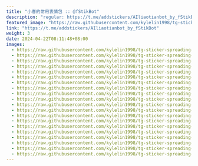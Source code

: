```yaml
---
title: "小春的常用表情包 :: @fStikBot"
description: "regular: https://t.me/addstickers/AIliaotianbot_by_fStikBot"
featured_image: "https://raw.githubusercontent.com/kylelin1998/tg-sticker-spreading-worldwide-images/main/img/b2488f52-0f71-40cd-8966-54e6624a6b3d.jpg"
link: "https://t.me/addstickers/AIliaotianbot_by_fStikBot"
weight: 3
date: 2024-04-22T08:11:48+08:00
images:
  - https://raw.githubusercontent.com/kylelin1998/tg-sticker-spreading-worldwide-images/main/img/b2488f52-0f71-40cd-8966-54e6624a6b3d.jpg
  - https://raw.githubusercontent.com/kylelin1998/tg-sticker-spreading-worldwide-images/main/img/af16632c-6866-4907-9b00-3bd999348a2f.jpg
  - https://raw.githubusercontent.com/kylelin1998/tg-sticker-spreading-worldwide-images/main/img/8efd554c-85dd-48c3-89e2-8ba624460cf5.jpg
  - https://raw.githubusercontent.com/kylelin1998/tg-sticker-spreading-worldwide-images/main/img/34823b1e-bc1d-48ee-bc0e-668ebafa3f90.jpg
  - https://raw.githubusercontent.com/kylelin1998/tg-sticker-spreading-worldwide-images/main/img/81607ae4-89eb-4d15-add6-0393edf9e4e8.jpg
  - https://raw.githubusercontent.com/kylelin1998/tg-sticker-spreading-worldwide-images/main/img/37454080-173c-4cd4-bebb-1c50a5ee4d1a.jpg
  - https://raw.githubusercontent.com/kylelin1998/tg-sticker-spreading-worldwide-images/main/img/1c803b49-3748-4052-83c2-fffbec89d183.jpg
  - https://raw.githubusercontent.com/kylelin1998/tg-sticker-spreading-worldwide-images/main/img/8b7488ce-f640-4077-a1d3-10a00572dd1f.jpg
  - https://raw.githubusercontent.com/kylelin1998/tg-sticker-spreading-worldwide-images/main/img/53457d6d-7646-4c30-9c0b-e435b7bd3668.jpg
  - https://raw.githubusercontent.com/kylelin1998/tg-sticker-spreading-worldwide-images/main/img/d42933b4-13ac-4cfe-930a-a7de93e0bbfa.jpg
  - https://raw.githubusercontent.com/kylelin1998/tg-sticker-spreading-worldwide-images/main/img/061dd8ff-d357-4947-868a-a828fdd7b247.jpg
  - https://raw.githubusercontent.com/kylelin1998/tg-sticker-spreading-worldwide-images/main/img/cd8eb0c8-d5d2-49f8-8cf0-ab2a66d383c8.jpg
  - https://raw.githubusercontent.com/kylelin1998/tg-sticker-spreading-worldwide-images/main/img/f3985289-4e9a-4574-94fc-b0877ee950d9.jpg
  - https://raw.githubusercontent.com/kylelin1998/tg-sticker-spreading-worldwide-images/main/img/d1c4850f-b847-4a6a-a7b3-13969e502713.jpg
  - https://raw.githubusercontent.com/kylelin1998/tg-sticker-spreading-worldwide-images/main/img/779cda2e-0bc1-4b25-b69a-9cdf5c22c216.jpg
  - https://raw.githubusercontent.com/kylelin1998/tg-sticker-spreading-worldwide-images/main/img/2562c905-2380-47e4-836e-5dd6c82fa668.jpg
  - https://raw.githubusercontent.com/kylelin1998/tg-sticker-spreading-worldwide-images/main/img/5b466573-e0cd-4c2d-9d60-20837724d326.jpg
  - https://raw.githubusercontent.com/kylelin1998/tg-sticker-spreading-worldwide-images/main/img/e75b4946-926f-41a8-ba2c-298412b61542.jpg
  - https://raw.githubusercontent.com/kylelin1998/tg-sticker-spreading-worldwide-images/main/img/4545d802-66d3-4f4d-aee5-485b2fb249ed.jpg
  - https://raw.githubusercontent.com/kylelin1998/tg-sticker-spreading-worldwide-images/main/img/952c2753-92a9-4cf5-bdb7-d427d7975fa9.jpg
---
```

